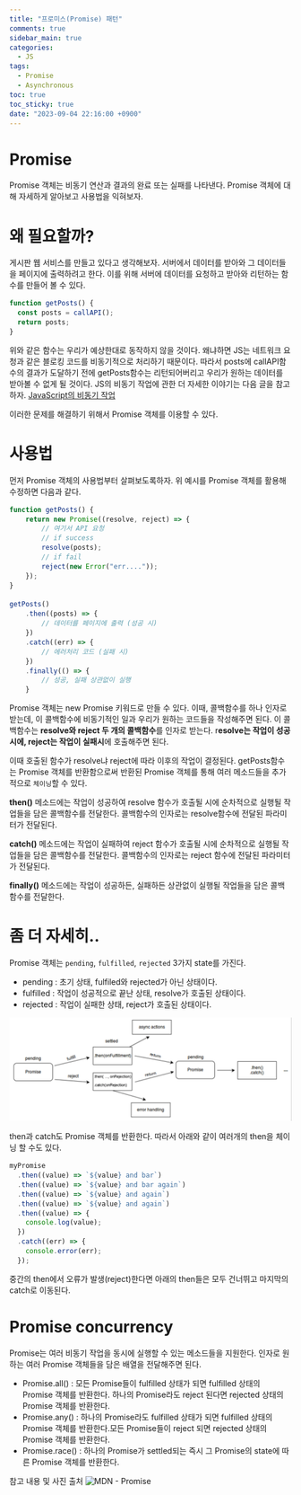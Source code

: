 ```yaml
---
title: "프로미스(Promise) 패턴"
comments: true
sidebar_main: true
categories:
  - JS
tags:
  - Promise
  - Asynchronous
toc: true
toc_sticky: true
date: "2023-09-04 22:16:00 +0900"
---
```


# Promise

Promise 객체는 비동기 연산과 결과의 완료 또는 실패를 나타낸다. Promise 객체에 대해 자세하게 알아보고 사용법을 익혀보자.

# 왜 필요할까?

게시판 웹 서비스를 만들고 있다고 생각해보자. 서버에서 데이터를 받아와 그 데이터들을 페이지에 출력하려고 한다. 이를 위해 서버에 데이터를 요청하고 받아와 리턴하는 함수를 만들어 볼 수 있다.

```jsx
function getPosts() {
  const posts = callAPI();
  return posts;
}
```

위와 같은 함수는 우리가 예상한대로 동작하지 않을 것이다. 왜냐하면 JS는 네트워크 요청과 같은 블로킹 코드를 비동기적으로 처리하기 때문이다. 따라서 posts에 callAPI함수의 결과가 도달하기 전에 getPosts함수는 리턴되어버리고 우리가 원하는 데이터를 받아볼 수 없게 될 것이다. JS의 비동기 작업에 관한 더 자세한 이야기는 다음 글을 참고하자. [JavaScript의 비동기 작업](https://minboykim.github.io/js/JSAsync/)

이러한 문제를 해결하기 위해서 Promise 객체를 이용할 수 있다.

# 사용법

먼저 Promise 객체의 사용법부터 살펴보도록하자. 위 예시를 Promise 객체를 활용해 수정하면 다음과 같다.

```jsx
function getPosts() {
	return new Promise((resolve, reject) => {
		// 여기서 API 요청
		// if success
		resolve(posts);
		// if fail
		reject(new Error("err...."));
	});
}

getPosts()
	.then((posts) => {
		// 데이터를 페이지에 출력 (성공 시)
	})
	.catch((err) => {
		// 에러처리 코드 (실패 시)
	})
	.finally(() => {
		// 성공, 실패 상관없이 실행
	}
```

Promise 객체는 new Promise 키워드로 만들 수 있다. 이때, 콜백함수를 하나 인자로 받는데, 이 콜백함수에 비동기적인 일과 우리가 원하는 코드들을 작성해주면 된다. 이 콜백함수는 **resolve와 reject 두 개의 콜백함수**를 인자로 받는다. r**esolve는 작업이 성공 시에, reject는 작업이 실패시**에 호출해주면 된다.

이때 호출된 함수가 resolve냐 reject에 따라 이후의 작업이 결정된다. getPosts함수는 Promise 객체를 반환함으로써 반환된 Promise 객체를 통해 여러 메소드들을 추가적으로 `체이닝`할 수 있다.

**then()** 메소드에는 작업이 성공하여 resolve 함수가 호출될 시에 순차적으로 실행될 작업들을 담은 콜백함수를 전달한다. 콜백함수의 인자로는 resolve함수에 전달된 파라미터가 전달된다.

**catch()** 메소드에는 작업이 실패하여 reject 함수가 호출될 시에 순차적으로 실행될 작업들을 담은 콜백함수를 전달한다. 콜백함수의 인자로는 reject 함수에 전달된 파라미터가 전달된다.

**finally()** 메소드에는 작업이 성공하든, 실패하든 상관없이 실행될 작업들을 담은 콜백함수를 전달한다.

# 좀 더 자세히..

Promise 객체는 `pending`, `fulfilled`, `rejected` 3가지 state를 가진다.

- pending : 초기 상태, fulfiled와 rejected가 아닌 상태이다.
- fulfilled : 작업이 성공적으로 끝난 상태, resolve가 호출된 상태이다.
- rejected : 작업이 실패한 상태, reject가 호출된 상태이다.

![img](/images/2023-9/Promise/PromiseState.png)

then과 catch도 Promise 객체를 반환한다. 따라서 아래와 같이 여러개의 then을 체이닝 할 수도 있다.

```jsx
myPromise
  .then((value) => `${value} and bar`)
  .then((value) => `${value} and bar again`)
  .then((value) => `${value} and again`)
  .then((value) => `${value} and again`)
  .then((value) => {
    console.log(value);
  })
  .catch((err) => {
    console.error(err);
  });
```

중간의 then에서 오류가 발생(reject)한다면 아래의 then들은 모두 건너뛰고 마지막의 catch로 이동된다.

# Promise concurrency

Promise는 여러 비동기 작업을 동시에 실행할 수 있는 메소드들을 지원한다. 인자로 원하는 여러 Promise 객체들을 담은 배열을 전달해주면 된다.

- Promise.all() : 모든 Promise들이 fulfilled 상태가 되면 fulfilled 상태의 Promise 객체를 반환한다. 하나의 Promise라도 reject 된다면 rejected 상태의 Promise 객체를 반환한다.
- Promise.any() : 하나의 Promise라도 fulfilled 상태가 되면 fulfilled 상태의 Promise 객체를 반환한다.모든 Promise들이 reject 되면 rejected 상태의 Promise 객체를 반환한다.
- Promise.race() : 하나의 Promise가 settled되는 즉시 그 Promise의 state에 따른 Promise 객체를 반환한다.

참고 내용 및 사진 출처
![MDN - Promise](https://developer.mozilla.org/en-US/docs/Web/JavaScript/Reference/Global_Objects/Promise)
